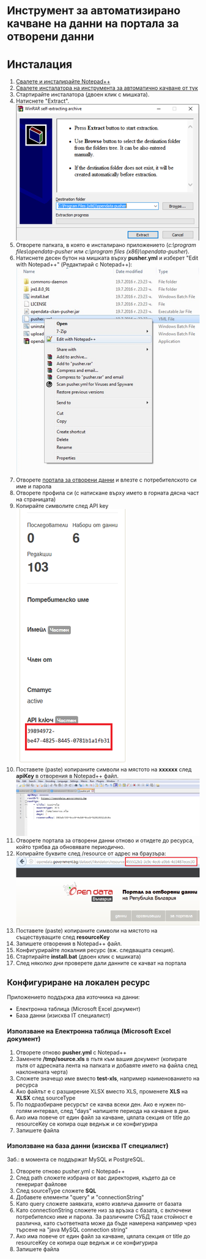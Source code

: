 # Инструмент за автоматизирано качване на данни на портала за отворени данни

# Инсталация

1. [Свалете и инсталирайте Notepad++](https://notepad-plus-plus.org/repository/6.x/6.9.2/npp.6.9.2.Installer.exe)
2. [Свалете инсталатора на инструмента за автоматично качване от тук](https://github.com/governmentbg/opendata-ckan-pusher/releases/download/0.1/opendata-pusher.exe)
3. Стартирайте инсталатора (двоен клик с мишката).
4. Натиснете "Extract".  
![](installer.png)
5. Отворете папката, в която е инсталирано приложението (*c:\\program files\\opendata-pusher* или *c:\\program files (x86)\\opendata-pusher*).
6. Натиснете десен бутон на мишката върху **pusher.yml** и изберет "Edit with Notepad++" (Редактирай с Notepad++):  
![](edit-with-npp.png)
7. Отворете [портала за отворени данни](http://opendata.government.bg) и влезте с потребителското си име и парола
8. Отворете профила си (с натискане върху името в горната дясна част на страницата) 
9. Копирайте символите след API key  
![](apikey.png)
10. Поставете (paste) копираните символи на мястото на **xxxxxx** след **apiKey** в отворения в Notepad++ файл.
![](pusher-yml.png)
11. Отворете портала за отворени данни отново и отидете до ресурса, който трябва да обновявате периодично.
12. Копирайте буквите след /resource от адрес на браузъра:  
![](resourcekey.png)
13. Поставете (paste) копираните символи на мястото на съществуващите след **resourceKey**
14. Запишете отворения в Notepad++ файл.
15. Конфигурирайте локалния ресурс (вж. следващата секция).
16. Стартирайте **install.bat** (двоен клик с мшиката)
17. След няколко дни проверете дали данните се качват на портала 

## Конфигуриране на локален ресурс

Приложението поддържа два източника на данни:

- Електронна таблица (Microsoft Excel документ)
- База данни (изисква IT специалист)

### Използване на Електронна таблица (Microsoft Excel документ)

1. Отворете отново **pusher.yml** с Notepad++
2. Заменете **/tmp/source.xls** в пътя към вашия документ (копирате пътя от адресната лента на папката и добавяте името на файла след наклонената черта)
3. Сложете значещо име вместо **test-xls**, например наименованието на ресурса
4. Ако файлът е с разширение XLSX вместо XLS, променете **XLS** на **XLSX** след sourceType
5. По подразбиране ресурсът се качва всеки ден. Ако е нужен по-голям интервал, след "days" напишете периода на качване в дни.
6. Ако има повече от един файл за качване, цялата секция от title до resourceKey се копира още веднъж и се конфигурира
7. Запишете файла

### Използване на база данни (изисква IT специалист)

Заб.: в момента се поддържат MySQL и PostgreSQL. 

1. Отворете отново pusher.yml с Notepad++
2. След path сложете избрана от вас директория, където да се генерират файлове
3. След sourceType сложете **SQL**
4. Добавете елементи "query" и "connectionString"
5. Като query сложете заявката, която извлича данните от базата
6. Като connectionString сложете низ за връзка с базата, с включени потребителско име и парола. За различните СУБД тази стойност е различна, като съответната може да бъде намерена например чрез търсене на "java MySQL connection string" 
7. Ако има повече от един файл за качване, цялата секция от title до resourceKey се копира още веднъж и се конфигурира
8. Запишете файла